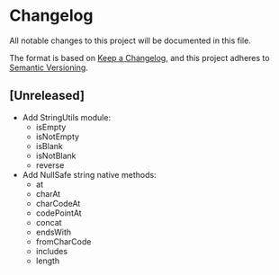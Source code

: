 # Changelog
All notable changes to this project will be documented in this file.

The format is based on [Keep a Changelog](https://keepachangelog.com/en/1.0.0/),
and this project adheres to [Semantic Versioning](https://semver.org/spec/v2.0.0.html).

## [Unreleased]
* Add StringUtils module:
    * isEmpty
    * isNotEmpty
    * isBlank
    * isNotBlank
    * reverse
* Add NullSafe string native methods:
    * at
    * charAt
    * charCodeAt
    * codePointAt
    * concat
    * endsWith
    * fromCharCode
    * includes
    * length
